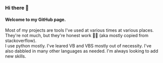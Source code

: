 ### Hi there 👋
#### Welcome to my GitHub page.
Most of my projects are tools I've used at various times at various places. They're not much, but they're honest work 👨‍🌾 (aka mostly copied from stackoverflow). <br>
I use python mostly. I've leared VB and VBS mostly out of necessity. I've also dabbled in many other languages as needed. I'm always looking to add new skills. <br>

<!--
**russvanfossen/russvanfossen** is a ✨ _special_ ✨ repository because its `README.md` (this file) appears on your GitHub profile.

Here are some ideas to get you started:

- 🔭 I’m currently working on ...
- 🌱 I’m currently learning ...
- 👯 I’m looking to collaborate on ...
- 🤔 I’m looking for help with ...
- 💬 Ask me about ...
- 📫 How to reach me: ...
- 😄 Pronouns: ...
- ⚡ Fun fact: ...
-->
